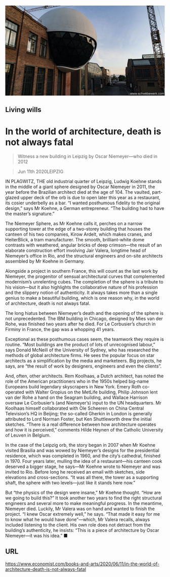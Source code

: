 ![](./images/20200613_BKP006_0.jpg)

## Living wills

# In the world of architecture, death is not always fatal

> Witness a new building in Leipzig by Oscar Niemeyer—who died in 2012

> Jun 11th 2020LEIPZIG

IN PLAGWITZ, THE old industrial quarter of Leipzig, Ludwig Koehne stands in the middle of a giant sphere designed by Oscar Niemeyer in 2011, the year before the Brazilian architect died at the age of 104. The vaulted, part-glazed upper deck of the orb is due to open later this year as a restaurant, its cosier underbelly as a bar. “I wanted posthumous fidelity to the original design,” says Mr Koehne, a German entrepreneur. “The building had to have the master’s signature.”

The Niemeyer Sphere, as Mr Koehne calls it, perches on a narrow supporting tower at the edge of a two-storey building that houses the canteen of his two companies, Kirow Ardelt, which makes cranes, and HeiterBlick, a tram manufacturer. The smooth, brilliant-white dome contrasts with weathered, angular bricks of deep crimson—the result of an elaborate construction effort involving Jair Valera, longtime head of Niemeyer’s office in Rio, and the structural engineers and on-site architects assembled by Mr Koehne in Germany.

Alongside a project in southern France, this will count as the last work by Niemeyer, the progenitor of sensual architectural curves that complemented modernism’s unrelenting cubes. The completion of the sphere is a tribute to his vision—but it also highlights the collaborative nature of his profession and the slippery notion of authenticity. It always takes more than a single genius to make a beautiful building, which is one reason why, in the world of architecture, death is not always fatal.

The long hiatus between Niemeyer’s death and the opening of the sphere is not unprecedented. The IBM building in Chicago, designed by Mies van der Rohe, was finished two years after he died. For Le Corbusier’s church in Firminy in France, the gap was a whopping 41 years.

Exceptional as these posthumous cases seem, the teamwork they require is routine. “Most buildings are the product of lots of unrecognised labour,” says Donald McNeill of the University of Sydney, who has researched the methods of global architecture firms. He sees the popular focus on star architects as a simplification by the media and marketeers. Big projects, he says, are “the result of work by designers, engineers and even the clients”.

And, often, other architects. Rem Koolhaas, a Dutch architect, has noted the role of the American practitioners who in the 1950s helped big-name Europeans build legendary skyscrapers in New York. Emery Roth co-operated with Walter Gropius on the MetLife building, Philip Johnson lent van der Rohe a hand on the Seagram building, and Wallace Harrison oversaw Le Corbusier’s (and Niemeyer’s) input to the UN headquarters. Mr Koolhaas himself collaborated with Ole Scheeren on China Central Television’s HQ in Beijing; the so-called Gherkin in London is generally attributed to Lord Norman Foster, but Ken Shuttleworth drew the initial sketches. “There is a real difference between how architecture operates and how it is perceived,” comments Hilde Heynen of the Catholic University of Leuven in Belgium.

In the case of the Leipzig orb, the story began in 2007 when Mr Koehne visited Brasilia and was wowed by Niemeyer’s designs for the presidential residence, which was completed in 1960, and the city’s cathedral, finished in 1970. Four years later, mulling the idea of a restaurant—his canteen cook deserved a bigger stage, he says—Mr Koehne wrote to Niemeyer and was invited to Rio. Before long he received an email with sketches, side elevations and cross-sections. “It was all there, the tower as a supporting shaft, the sphere with two levels—just like it stands here now.”

But “the physics of the design were insane,” Mr Koehne thought. “How are we going to build this?” It took another two years to find the right structural engineers and several more to make meaningful progress. In the meantime, Niemeyer died. Luckily, Mr Valera was on hand and wanted to finish the project. “I knew Oscar extremely well,” he says. “That made it easy for me to know what he would have done”—which, Mr Valera recalls, always included listening to the client. His own role does not detract from the building’s authenticity, he insists: “This is a piece of architecture by Oscar Niemeyer—it was his idea.” ■

## URL

https://www.economist.com/books-and-arts/2020/06/11/in-the-world-of-architecture-death-is-not-always-fatal
